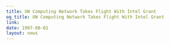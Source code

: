 ```yaml
---
title: UW Computing Network Takes Flight With Intel Grant
og_title: UW Computing Network Takes Flight With Intel Grant
link: 
date: 1997-08-01
layout: news
---
```



